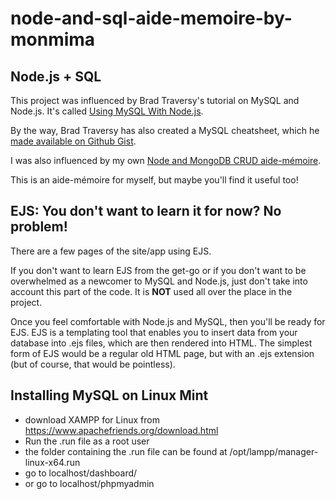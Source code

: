 # node-and-sql-aide-memoire-by-monmima

## Node.js + SQL

This project was influenced by Brad Traversy's tutorial on MySQL and Node.js. It's called [Using MySQL With Node.js](https://www.youtube.com/watch?v=EN6Dx22cPRI).

By the way, Brad Traversy has also created a MySQL cheatsheet, which he [made available on Github Gist](https://gist.github.com/bradtraversy/c831baaad44343cc945e76c2e30927b3).

I was also influenced by my own [Node and MongoDB CRUD aide-mémoire](https://github.com/monmima/node-and-mongodb-crud-aide-memoire-by-monmima).

This is an aide-mémoire for myself, but maybe you'll find it useful too!

## EJS: You don't want to learn it for now? No problem!

There are a few pages of the site/app using EJS.

If you don't want to learn EJS from the get-go or if you don't want to be overwhelmed as a newcomer to MySQL and Node.js, just don't take into account this part of the code. It is **NOT** used all over the place in the project.

Once you feel comfortable with Node.js and MySQL, then you'll be ready for EJS. EJS is a templating tool that enables you to insert data from your database into .ejs files, which are then rendered into HTML. The simplest form of EJS would be a regular old HTML page, but with an .ejs extension (but of course, that would be pointless).

## Installing MySQL on Linux Mint

- download XAMPP for Linux from https://www.apachefriends.org/download.html
- Run the .run file as a root user
- the folder containing the .run file can be found at /opt/lampp/manager-linux-x64.run
- go to localhost/dashboard/
- or go to localhost/phpmyadmin

